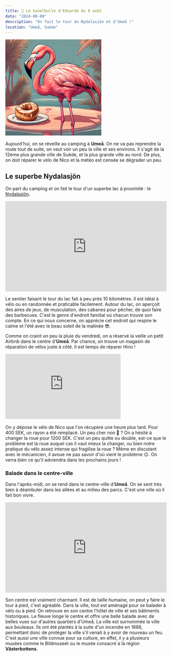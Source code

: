 ```yaml
---
title: 🥮 Le kanelbulle d'Eduardo du 8 août
date: "2024-08-08"
description: "On fait le tour du Nydalasjön et d'Umeå !"
location: "Umeå, Suède"
---
```


![Kanelbullar d'Eduardo](../kanelbullar_eduardo.png)

Aujourd'hui, on se réveille au camping à **Umeå**. On ne va pas reprendre la route tout de suite, on veut voir un peu la ville et ses environs. Il s'agit de la 12ème plus grande ville de Suède, et la plus grande ville au nord. De plus, on doit réparer le vélo de Nico et la météo est censée se dégrader un peu. 

## Le superbe Nydalasjön

On part du camping et on fait le tour d'un superbe lac à proximité :
le [Nydalasjön](https://visitumea.se/en/lake-nydalasjon).

<div style="width: 100%; height: 0; position: relative; padding-bottom: 56%;"><iframe src="https://giphy.com/embed/YTEQrKe1bBPcDdKKtA" style="top: 0; left: 0; width: 100%; height: 100%; position: absolute; border: 0;" allowfullscreen scrolling="no" allow="encrypted-media;" class="giphy-embed"></iframe></div>

Le sentier faisant le tour du lac fait à peu près 10 kilomètres. Il est idéal à vélo ou en randonnée et praticable facilement. Autour du lac, on aperçoit des aires de jeux, de musculation, des cabanes pour pêcher, de quoi faire des barbecues. C'est le genre d'endroit familial où chacun trouve son compte. En ce qui nous concerne, on apprécie cet endroit qui respire le calme et l'été avec le beau soleil de la matinée 😎.

Comme on craint un peu la pluie du vendredi, on a réservé la veille un petit Airbnb dans le centre d'**Umeå**. Par chance, on trouve un magasin de réparation de vélos juste à côté. Il est temps de réparer Hino !

<iframe width="360" height="202.5" src="https://www.youtube-nocookie.com/embed/AEp08vVYreg?si=dM7kq_q37fAh8MLF" title="YouTube video player" frameborder="0" allow="accelerometer; autoplay; clipboard-write; encrypted-media; gyroscope; picture-in-picture; web-share"></iframe>

On y dépose le vélo de Nico que l'on récupère une heure plus tard. Pour 400 SEK, un rayon a été remplacé. Un peu cher non 🤨 ? On a hésité à changer la roue pour 1200 SEK. C'est un peu quitte ou double, est-ce que le problème est la roue auquel cas il vaut mieux la changer, ou bien notre pratique du vélo assez intense qui fragilise la roue ? Même en discutant avec le mécanicien, il avoue ne pas savoir d'où vient le problème 😐. On verra bien ce qu'il adviendra dans les prochains jours !

### Balade dans le centre-ville 

Dans l'après-midi, on se rend dans le centre-ville d'**Umeå**. On se sent très bien à déambuler dans les allées et au milieu des parcs. C'est une ville où il fait bon vivre. 

<div style="width: 100%; height: 0; position: relative; padding-bottom: 56%;"><iframe src="https://giphy.com/embed/l3mZfxgPWhmuXa8Cc" style="top: 0; left: 0; width: 100%; height: 100%; position: absolute; border: 0;" allowfullscreen scrolling="no" allow="encrypted-media;" class="giphy-embed"></iframe></div>

Son centre est vraiment charmant. Il est de taille humaine, on peut y faire le tour à pied, c'est agréable. Dans la ville, tout est aménagé pour se balader à vélo ou à pied. On retrouve en son centre l'hôtel de ville et ses bâtiments historiques. Le fleuve longe le centre et offre une belle balade avec de belles vues sur d'autres quartiers d'Umeå. La ville est surnommée la ville aux bouleaux. Ils ont été plantés à la suite d'un incendie en 1888, permettant donc de protéger la ville s'il venait à y avoir de nouveau un feu. C'est aussi une ville connue pour sa culture, en effet, il y a plusieurs musées comme le Bildmuseet ou le musée consacré à la région **Västerbottens**.